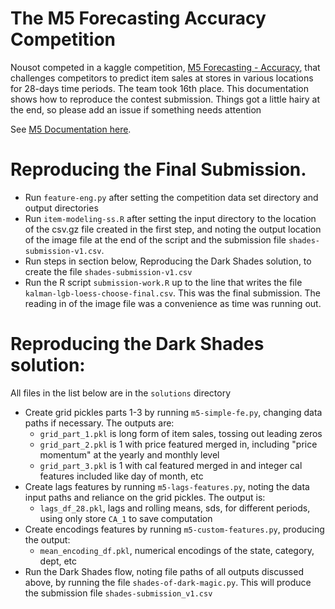 The M5 Forecasting Accuracy Competition
================================================

Nousot competed in a kaggle competition,
[M5 Forecasting - Accuracy](https://www.kaggle.com/c/m5-forecasting-accuracy/data),
that challenges competitors to predict item sales at stores in various locations
for 28-days time periods. The team took 16th place. This documentation shows how
to reproduce the contest submission. Things got a little hairy at the end, so
please add an issue if something needs attention

See [M5 Documentation here](https://mk0mcompetitiont8ake.kinstacdn.com/wp-content/uploads/2020/02/M5-Competitors-Guide_Final-1.pdf).

# Reproducing the Final Submission.
  - Run `feature-eng.py` after setting the competition data set directory
    and output directories
  - Run `item-modeling-ss.R` after setting the input directory to the location
    of the csv.gz file created in the first step, and noting the output location
    of the image file at the end of the script and the submission file
    `shades-submission-v1.csv`.
  - Run steps in section below, Reproducing the Dark Shades solution, to create
    the file `shades-submission-v1.csv`
  - Run the R script `submission-work.R` up to the line that writes the file
    `kalman-lgb-loess-choose-final.csv`. This was the final submission. The 
     reading in of the image file was a convenience as time was running out.

# Reproducing the Dark Shades solution:
All files in the list below are in the `solutions` directory

 - Create grid pickles parts 1-3 by running `m5-simple-fe.py`,
      changing data paths if necessary. The outputs are:
   - `grid_part_1.pkl` is long form of item sales, tossing out leading zeros 
   - `grid_part_2.pkl` is 1 with price featured merged in, including
      "price momentum" at the yearly and monthly level
   - `grid_part_3.pkl` is 1 with cal featured merged in and integer cal features
      included like day of month, etc
 - Create lags features by running `m5-lags-features.py`, noting the data
       input paths and reliance on the grid pickles. The output is:
   -  `lags_df_28.pkl`, lags and rolling means, sds, for different periods,
          using only store `CA_1` to save computation
 - Create encodings features by running `m5-custom-features.py`, producing the
      output:
   - `mean_encoding_df.pkl`, numerical encodings of the state, category, dept, etc
 - Run the Dark Shades flow, noting file paths of all outputs discussed above,
       by running the file `shades-of-dark-magic.py`. This will produce the
       submission file `shades-submission_v1.csv`

